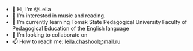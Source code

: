 - 👋 Hi, I’m @Leila
- 👀 I’m interested in music and reading.
- 🌱 I’m currently learning Tomsk State Pedagogical University Faculty of Pedagogical Education of the English language
- 💞️ I’m looking to collaborate on 
- 📫 How to reach me: leila.chashool@mail.ru 

<!---
Chashool/Chashool is a ✨ special ✨ repository because its `README.md` (this file) appears on your GitHub profile.
You can click the Preview link to take a look at your changes.
--->
